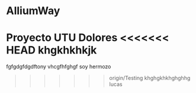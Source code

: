 # AlliumWay
Proyecto UTU Dolores
<<<<<<< HEAD
khgkhkhkjk
=======
fgfgdgfdgdftony
vhcgfhfghgf
soy hermozo
>>>>>>> origin/Testing
khghgkhkhghghhg lucas